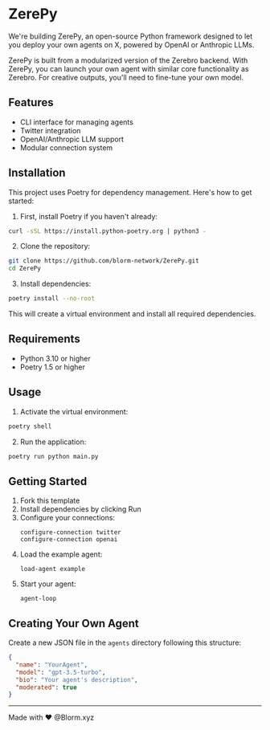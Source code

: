 # ZerePy

We're building ZerePy, an open-source Python framework designed to let you deploy your own agents on X, powered by 
OpenAI or Anthropic LLMs.

ZerePy is built from a modularized version of the Zerebro backend. With ZerePy, you can launch your own agent with 
similar core functionality as Zerebro. For creative outputs, you'll need to fine-tune your own model.

## Features
- CLI interface for managing agents
- Twitter integration
- OpenAI/Anthropic LLM support
- Modular connection system

## Installation

This project uses Poetry for dependency management. Here's how to get started:

1. First, install Poetry if you haven't already:
```bash
curl -sSL https://install.python-poetry.org | python3 -
```

2. Clone the repository:
```bash
git clone https://github.com/blorm-network/ZerePy.git
cd ZerePy
```

3. Install dependencies:
```bash
poetry install --no-root
```

This will create a virtual environment and install all required dependencies.

## Requirements

- Python 3.10 or higher
- Poetry 1.5 or higher

## Usage

1. Activate the virtual environment:
```bash
poetry shell
```

2. Run the application:
```bash
poetry run python main.py
```

## Getting Started

1. Fork this template
2. Install dependencies by clicking Run
3. Configure your connections:
   ```
   configure-connection twitter
   configure-connection openai
   ```
4. Load the example agent:
   ```
   load-agent example
   ```
5. Start your agent:
   ```
   agent-loop
   ```
## Creating Your Own Agent

Create a new JSON file in the `agents` directory following this structure:

```json
{
  "name": "YourAgent",
  "model": "gpt-3.5-turbo",
  "bio": "Your agent's description",
  "moderated": true
}
```

---
Made with ♥ @Blorm.xyz

